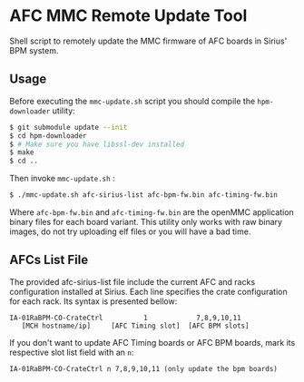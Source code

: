 # AFC MMC Remote Update Tool
Shell script to remotely update the MMC firmware of AFC boards in Sirius' BPM system.

## Usage
Before executing the `mmc-update.sh` script you should compile the `hpm-downloader` utility:

```bash
$ git submodule update --init
$ cd hpm-downloader
$ # Make sure you have libssl-dev installed
$ make
$ cd ..
```

Then invoke `mmc-update.sh` :

```bash
$ ./mmc-update.sh afc-sirius-list afc-bpm-fw.bin afc-timing-fw.bin
```

Where `afc-bpm-fw.bin` and `afc-timing-fw.bin` are the openMMC application binary files for each board variant. This utility only works with raw binary images, do not try uploading elf files or you will have a bad time.

## AFCs List File
The provided afc-sirius-list file include the current AFC and racks configuration installed at Sirius. Each line specifies the crate configuration for each rack. Its syntax is presented bellow:

```
IA-01RaBPM-CO-CrateCtrl          1            7,8,9,10,11
   [MCH hostname/ip]     [AFC Timing slot]  [AFC BPM slots]
```

If you don't want to update AFC Timing boards or AFC BPM boards, mark its respective slot list field with an `n`:

```
IA-01RaBPM-CO-CrateCtrl n 7,8,9,10,11 (only update the bpm boards)
```
